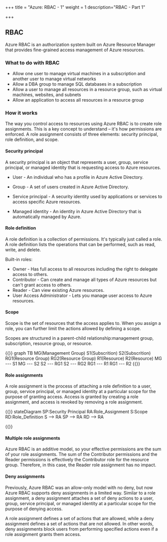 +++
title = "Azure: RBAC - 1"
weight = 1
description="RBAC - Part 1"

+++

## RBAC

Azure RBAC is an authorization system built on Azure Resource Manager that provides fine-grained access management of Azure resources.

### What to do with RBAC

* Allow one user to manage virtual machines in a subscription and another user to manage virtual networks
* Allow a DBA group to manage SQL databases in a subscription
* Allow a user to manage all resources in a resource group, such as virtual machines, websites, and subnets
* Allow an application to access all resources in a resource group

### How it works

The way you control access to resources using Azure RBAC is to create role assignments. This is a key concept to understand – it's how permissions are enforced. A role assignment consists of three elements: security principal, role definition, and scope.


#### Security principal

A security principal is an object that represents a user, group, service principal, or managed identity that is requesting access to Azure resources.

* User - An individual who has a profile in Azure Active Directory.

* Group - A set of users created in Azure Active Directory. 

* Service principal - A security identity used by applications or services to access specific Azure resources.

* Managed identity - An identity in Azure Active Directory that is automatically managed by Azure.


#### Role definition

A role definition is a collection of permissions. It's typically just called a role. A role definition lists the operations that can be performed, such as read, write, and delete.

Built-in roles:

* Owner - Has full access to all resources including the right to delegate access to others.
* Contributor - Can create and manage all types of Azure resources but can't grant access to others.
* Reader - Can view existing Azure resources.
* User Access Administrator - Lets you manage user access to Azure resources.


#### Scope

Scope is the set of resources that the access applies to. When you assign a role, you can further limit the actions allowed by defining a scope.


Scopes are structured in a parent-child relationship:management group, subscription, resource group, or resource.

{{<mermaid>}}
graph TB
    MG(Management Group)
    S1(Subscrition)
    S2(Subscrition)
    RG1(Resource Group)
    RG2(Resource Group)
    R1(Resource)
    R2(Resource)
    MG --- S1
    MG --- S2
    S2 --- RG1
    S2 --- RG2
    RG1 --- R1
    RG1 --- R2
{{</mermaid >}}


#### Role assignments

A role assignment is the process of attaching a role definition to a user, group, service principal, or managed identity at a particular scope for the purpose of granting access. Access is granted by creating a role assignment, and access is revoked by removing a role assignment.

{{<mermaid>}}
stateDiagram
    SP:Security Principal
    RA:Role_Assignment
    S:Scope
    RD:Role_Definition
    S --> RA
    SP --> RA
    RD --> RA

{{</mermaid >}}


#### Multiple role assignments

Azure RBAC is an additive model, so your effective permissions are the sum of your role assignments. The sum of the Contributor permissions and the Reader permissions is effectively the Contributor role for the resource group. Therefore, in this case, the Reader role assignment has no impact.

#### Deny assignments

Previously, Azure RBAC was an allow-only model with no deny, but now Azure RBAC supports deny assignments in a limited way. Similar to a role assignment, a deny assignment attaches a set of deny actions to a user, group, service principal, or managed identity at a particular scope for the purpose of denying access.

A role assignment defines a set of actions that are allowed, while a deny assignment defines a set of actions that are not allowed. In other words, deny assignments block users from performing specified actions even if a role assignment grants them access.




